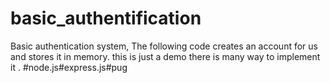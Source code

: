 # basic_authentification
Basic authentication system, The following code creates an account for us and stores it in memory. this is just a demo there is many way to implement it . 
#node.js#express.js#pug
